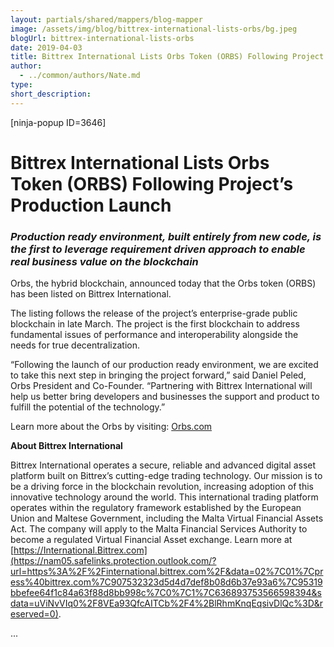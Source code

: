 ```yaml
---
layout: partials/shared/mappers/blog-mapper
image: /assets/img/blog/bittrex-international-lists-orbs/bg.jpeg
blogUrl: bittrex-international-lists-orbs
date: 2019-04-03
title: Bittrex International Lists Orbs Token (ORBS) Following Project’s Production Launch
author:
  - ../common/authors/Nate.md
type:
short_description:
---
```


\[ninja-popup ID=3646\]

# Bittrex International Lists Orbs Token (ORBS) Following Project’s Production Launch

### _Production ready environment, built entirely from new code, is the first to leverage requirement driven approach to enable real business value on the blockchain_

Orbs, the hybrid blockchain, announced today that the Orbs token (ORBS) has been listed on Bittrex International.

The listing follows the release of the project’s enterprise-grade public blockchain in late March. The project is the first blockchain to address fundamental issues of performance and interoperability alongside the needs for true decentralization.

“Following the launch of our production ready environment, we are excited to take this next step in bringing the project forward,” said Daniel Peled, Orbs President and Co-Founder. “Partnering with Bittrex International will help us better bring developers and businesses the support and product to fulfill the potential of the technology.”

Learn more about the Orbs by visiting: [Orbs.com](https://nam05.safelinks.protection.outlook.com/?url=https%3A%2F%2Fwww.orbs.com%2F&data=02%7C01%7Cpress%40bittrex.com%7C907532323d5d4d7def8b08d6b37e93a6%7C95319bbefee64f1c84a63f88d8bb998c%7C0%7C1%7C636893753566588380&sdata=%2FEYhY8KmJdClSvhpxhJiCrc5pTI3LQSgcW3T5x13XQ4%3D&reserved=0)

**About Bittrex International**

Bittrex International operates a secure, reliable and advanced digital asset platform built on Bittrex’s cutting-edge trading technology. Our mission is to be a driving force in the blockchain revolution, increasing adoption of this innovative technology around the world. This international trading platform operates within the regulatory framework established by the European Union and Maltese Government, including the Malta Virtual Financial Assets Act. The company will apply to the Malta Financial Services Authority to become a regulated Virtual Financial Asset exchange. Learn more at [https://International.Bittrex.com](https://nam05.safelinks.protection.outlook.com/?url=https%3A%2F%2Finternational.bittrex.com%2F&data=02%7C01%7Cpress%40bittrex.com%7C907532323d5d4d7def8b08d6b37e93a6%7C95319bbefee64f1c84a63f88d8bb998c%7C0%7C1%7C636893753566598394&sdata=uViNvVIq0%2F8VEa93QfcAITCb%2F4%2BlRhmKnqEqsivDlQc%3D&reserved=0).

...
